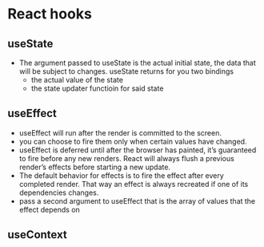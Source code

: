 # React hooks

## useState

- The argument passed to useState is the actual initial state, the data that will be subject to changes. useState returns for you two bindings
  - the actual value of the state
  - the state updater functioin for said state

## useEffect

- useEffect will run after the render is committed to the screen.
- you can choose to fire them only when certain values have changed.
- useEffect is deferred until after the browser has painted, it’s guaranteed to fire before any new renders. React will always flush a previous render’s effects before starting a new update.
- The default behavior for effects is to fire the effect after every completed render. That way an effect is always recreated if one of its dependencies changes.
- pass a second argument to useEffect that is the array of values that the effect depends on

## useContext
